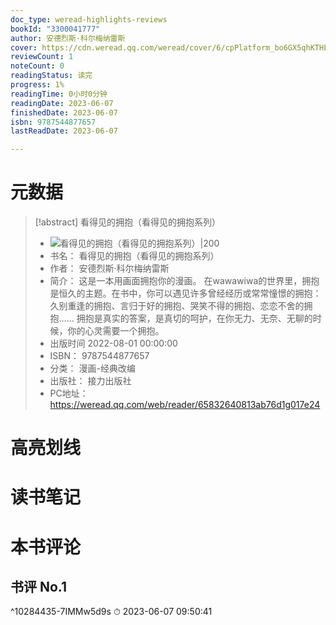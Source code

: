 ```yaml
---
doc_type: weread-highlights-reviews
bookId: "3300041777"
author: 安德烈斯·科尔梅纳雷斯
cover: https://cdn.weread.qq.com/weread/cover/6/cpPlatform_bo6GX5qhKTHLNfYLsTV1Fs/t7_cpPlatform_bo6GX5qhKTHLNfYLsTV1Fs.jpg
reviewCount: 1
noteCount: 0
readingStatus: 读完
progress: 1%
readingTime: 0小时0分钟
readingDate: 2023-06-07
finishedDate: 2023-06-07
isbn: 9787544877657
lastReadDate: 2023-06-07

---
```

# 元数据
> [!abstract] 看得见的拥抱（看得见的拥抱系列）
> - ![ 看得见的拥抱（看得见的拥抱系列）|200](https://cdn.weread.qq.com/weread/cover/6/cpPlatform_bo6GX5qhKTHLNfYLsTV1Fs/t7_cpPlatform_bo6GX5qhKTHLNfYLsTV1Fs.jpg)
> - 书名： 看得见的拥抱（看得见的拥抱系列）
> - 作者： 安德烈斯·科尔梅纳雷斯
> - 简介： 这是一本用画面拥抱你的漫画。
在wawawiwa的世界里，拥抱是恒久的主题。在书中，你可以遇见许多曾经经历或常常憧憬的拥抱：久别重逢的拥抱、言归于好的拥抱、哭笑不得的拥抱、恋恋不舍的拥抱…… 
拥抱是真实的答案，是真切的呵护，在你无力、无奈、无聊的时候，你的心灵需要一个拥抱。
> - 出版时间 2022-08-01 00:00:00
> - ISBN： 9787544877657
> - 分类： 漫画-经典改编
> - 出版社： 接力出版社
> - PC地址：https://weread.qq.com/web/reader/65832640813ab76d1g017e24

# 高亮划线

# 读书笔记

# 本书评论

## 书评 No.1 
 ^10284435-7IMMw5d9s
⏱ 2023-06-07 09:50:41
